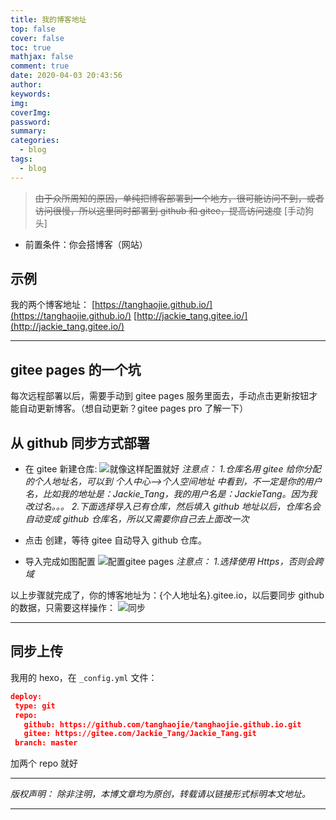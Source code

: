 ```yaml
---
title: 我的博客地址
top: false
cover: false
toc: true
mathjax: false
comment: true
date: 2020-04-03 20:43:56
author:
keywords:
img:
coverImg:
password:
summary:
categories:
  - blog
tags:
  - blog
---
```


> ~~由于众所周知的原因，单纯把博客部署到一个地方，很可能访问不到，或者访问很慢，所以这里同时部署到 github 和 gitee，提高访问速度~~ [手动狗头]

- 前置条件：你会搭博客（网站）

## 示例

我的两个博客地址：
[https://tanghaojie.github.io/](https://tanghaojie.github.io/)
[http://jackie_tang.gitee.io/](http://jackie_tang.gitee.io/)
<br/>

---

## gitee pages 的一个坑

每次远程部署以后，需要手动到 gitee pages 服务里面去，手动点击更新按钮才能自动更新博客。（想自动更新？gitee pages pro 了解一下）

## 从 github 同步方式部署

- 在 gitee 新建仓库:
  ![就像这样配置就好](http://gitee.com/Jackie_Tang/Jackie_Tang/raw/master/my_images/gitee_blog.jpg)
  _注意点：_
  _1.仓库名用 gitee 给你分配的个人地址名，可以到 个人中心-->个人空间地址 中看到，不一定是你的用户名，比如我的地址是：Jackie_Tang，我的用户名是：JackieTang。因为我改过名。。。_
  _2.下面选择导入已有仓库，然后填入 github 地址以后，仓库名会自动变成 github 仓库名，所以又需要你自己去上面改一次_
  <br/>

- 点击 创建，等待 gitee 自动导入 github 仓库。
  <br/>

- 导入完成如图配置
  ![配置gitee pages](http://gitee.com/Jackie_Tang/Jackie_Tang/raw/master/my_images/gitee_blog2.jpg)
  _注意点：_
  _1.选择使用 Https，否则会跨域_

以上步骤就完成了，你的博客地址为：{个人地址名}.gitee.io，以后要同步 github 的数据，只需要这样操作：
![同步](http://gitee.com/Jackie_Tang/Jackie_Tang/raw/master/my_images/gitee_blog3.jpg)

---

## 同步上传

我用的 hexo，在 `_config.yml` 文件：

```json
deploy:
 type: git
 repo:
   github: https://github.com/tanghaojie/tanghaojie.github.io.git
   gitee: https://gitee.com/Jackie_Tang/Jackie_Tang.git
 branch: master
```

加两个 repo 就好

---

_版权声明：_
_除非注明，本博文章均为原创，转载请以链接形式标明本文地址。_

---
